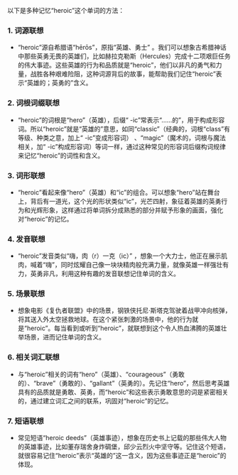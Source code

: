 以下是多种记忆“heroic”这个单词的方法：
### 1. 词源联想
 - “heroic”源自希腊语“hērōs”，原指“英雄、勇士” 。我们可以想象古希腊神话中那些英勇无畏的英雄们，比如赫拉克勒斯（Hercules）完成十二项艰巨任务的伟大事迹。这些英雄的行为和品质就是“heroic”，他们以非凡的勇气和力量，战胜各种艰难险阻，这种词源背后的故事，能帮助我们记住“heroic”表示“英雄的；英勇的”含义。
### 2. 词根词缀联想
 - “heroic”的词根是“hero”（英雄），后缀“ -ic”常表示“……的”，用于构成形容词。所以“heroic”就是“英雄的”意思，如同“classic”（经典的，词根“class”有等级、种类之意，加上“ -ic”变成形容词） 、“magic”（魔术的，词根与魔法相关，加“ -ic”构成形容词）等词一样，通过这种常见的形容词后缀构词规律来记忆“heroic”的词性和含义。 
### 3. 词形联想
 - “heroic”看起来像“hero”（英雄）和“ic”的组合。可以想象“hero”站在舞台上，背后有一道光，这个光的形状类似“ic”，光芒四射，象征着英雄的英勇行为和光辉形象，这样通过将单词拆分成熟悉的部分并赋予形象的画面，强化对“heroic”的记忆。 
### 4. 发音联想
 - “heroic”发音类似“嗨，肉（r）一克（ic）” ，想象一个大力士，他正在展示肌肉，喊着“嗨”，同时炫耀自己像一块块精肉般充满力量，就像英雄一样强壮有力，英勇非凡，利用这种有趣的发音联想记住单词的含义。 
### 5. 场景联想
 - 想象电影《复仇者联盟》中的场景，钢铁侠托尼·斯塔克驾驶着战甲冲向核弹，将其送入外太空拯救地球。在这个紧张刺激的场景中，他的行为就是“heroic”。每当看到或听到“heroic”，就联想到这个令人热血沸腾的英雄壮举场景，进而记住单词的含义。 
### 6. 相关词汇联想
 - 与“heroic”相关的词有“hero”（英雄）、“courageous”（勇敢的）、“brave”（勇敢的）、“gallant”（英勇的）。先记住“hero”，然后思考英雄具有的品质就是勇敢、英勇，而“heroic”和这些表示勇敢意思的词是紧密相关的，通过建立词汇之间的联系，巩固对“heroic”的记忆。 
### 7. 短语联想
 - 常见短语“heroic deeds”（英雄事迹），想象在历史书上记载的那些伟大人物的英雄事迹，比如董存瑞舍身炸碉堡，邱少云烈火中坚守等。记住这个短语，就很容易记住“heroic”表示“英雄的”这一含义，因为这些事迹正是“heroic”的体现。 